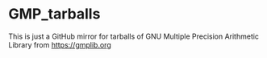# GMP_tarballs
This is just a GitHub mirror for tarballs of GNU Multiple Precision Arithmetic Library from https://gmplib.org
